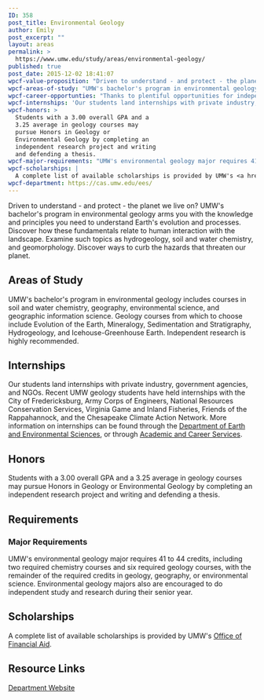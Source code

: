 ```yaml
---
ID: 358
post_title: Environmental Geology
author: Emily
post_excerpt: ""
layout: areas
permalink: >
  https://www.umw.edu/study/areas/environmental-geology/
published: true
post_date: 2015-12-02 18:41:07
wpcf-value-proposition: "Driven to understand - and protect - the planet we live on? UMW's bachelor's program in environmental geology arms you with the knowledge and principles you need to understand Earth's evolution and processes. Discover how these fundamentals relate to human interaction with the landscape. Examine such topics as hydrogeology, soil and water chemistry, and geomorphology. Discover ways to curb the hazards that threaten our planet."
wpcf-areas-of-study: "UMW's bachelor's program in environmental geology includes courses in soil and water chemistry, geography, environmental science, and geographic information science. Geology courses from which to choose include Evolution of the Earth, Mineralogy, Sedimentation and Stratigraphy, Hydrogeology, and Icehouse-Greenhouse Earth. Independent research is highly recommended."
wpcf-career-opportunties: "Thanks to plentiful opportunities for independent study, research, and internships, and the state-of-the-art facilities available in UMW's Jepson Science Center, students who earn their degrees in environmental geology from UMW are poised to find work in environmental consulting, government, teaching, and several other fields. Many go on to graduate study at highly competitive universities."
wpcf-internships: 'Our students land internships with private industry, government agencies, and NGOs. Recent UMW geology students have held internships with the City of Fredericksburg, Army Corps of Engineers, National Resources Conservation Services, Virginia Game and Inland Fisheries, Friends of the Rappahannock, and the Chesapeake Climate Action Network. More information on internships can be found through the <a href="http://cas.umw.edu/ees/internships/">Department of Earth and Environmental Sciences</a>, or through <a href="http://academics.umw.edu/academicandcareerservices/internships/">Academic and Career Services</a>.'
wpcf-honors: >
  Students with a 3.00 overall GPA and a
  3.25 average in geology courses may
  pursue Honors in Geology or
  Environmental Geology by completing an
  independent research project and writing
  and defending a thesis.
wpcf-major-requirements: "UMW's environmental geology major requires 41 to 44 credits, including two required chemistry courses and six required geology courses, with the remainder of the required credits in geology, geography, or environmental science. Environmental geology majors also are encouraged to do independent study and research during their senior year."
wpcf-scholarships: |
  A complete list of available scholarships is provided by UMW's <a href="https://www.umw.edu/financialaid/types/scholarship-opportunities/">Office of Financial Aid</a>.
wpcf-department: https://cas.umw.edu/ees/
---
```


<!-- Types Custom Fields: -->

<!-- value-proposition -->
Driven to understand - and protect - the planet we live on? UMW's bachelor's program in environmental geology arms you with the knowledge and principles you need to understand Earth's evolution and processes. Discover how these fundamentals relate to human interaction with the landscape. Examine such topics as hydrogeology, soil and water chemistry, and geomorphology. Discover ways to curb the hazards that threaten our planet.
<!-- End value-proposition -->

<!-- areas-of-study -->
<h2>Areas of Study</h2>UMW's bachelor's program in environmental geology includes courses in soil and water chemistry, geography, environmental science, and geographic information science. Geology courses from which to choose include Evolution of the Earth, Mineralogy, Sedimentation and Stratigraphy, Hydrogeology, and Icehouse-Greenhouse Earth. Independent research is highly recommended.
<!-- End areas-of-study -->

<!-- internships -->
<h2>Internships</h2>Our students land internships with private industry, government agencies, and NGOs. Recent UMW geology students have held internships with the City of Fredericksburg, Army Corps of Engineers, National Resources Conservation Services, Virginia Game and Inland Fisheries, Friends of the Rappahannock, and the Chesapeake Climate Action Network. More information on internships can be found through the <a href="http://cas.umw.edu/ees/internships/">Department of Earth and Environmental Sciences</a>, or through <a href="http://academics.umw.edu/academicandcareerservices/internships/">Academic and Career Services</a>.
<!-- End internships -->

<!-- honors -->
<h2>Honors</h2>Students with a 3.00 overall GPA and a 3.25 average in geology courses may pursue Honors in Geology or Environmental Geology by completing an independent research project and writing and defending a thesis.
<!-- End honors -->

<!-- requirements -->
<h2>Requirements</h2>
<!-- major-requirements -->
<h3>Major Requirements</h3>UMW's environmental geology major requires 41 to 44 credits, including two required chemistry courses and six required geology courses, with the remainder of the required credits in geology, geography, or environmental science. Environmental geology majors also are encouraged to do independent study and research during their senior year.
<!-- End major-requirements -->

<!-- End requirements -->

<!-- scholarships -->
<h2>Scholarships</h2>A complete list of available scholarships is provided by UMW's <a href="https://www.umw.edu/financialaid/types/scholarship-opportunities/">Office of Financial Aid</a>.
<!-- End scholarships -->

<!-- resource-links -->
<h2>Resource Links</h2>
<!-- department -->
<a href="https://cas.umw.edu/ees/" class="button">Department Website</a>
<!-- End department -->

<!-- End resource-links -->

<!-- End Types Custom Fields -->